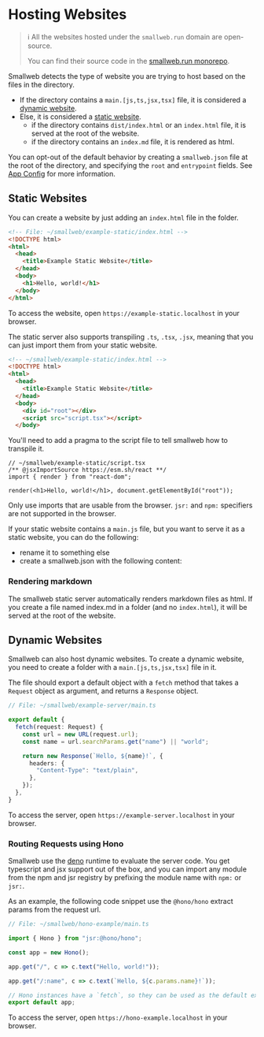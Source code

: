 # Hosting Websites

> ℹ️ All the websites hosted under the `smallweb.run` domain are open-source.
>
> You can find their source code in the [smallweb.run monorepo](https://github.com/pomdtr/smallweb.run).

Smallweb detects the type of website you are trying to host based on the files in the directory.

- If the directory contains a `main.[js,ts,jsx,tsx]` file, it is considered a [dynamic website](#dynamic-websites).
- Else, it is considered a [static website](#static-websites).
  - if the directory contains `dist/index.html` or an `index.html` file, it is served at the root of the website.
  - if the directory contains an `index.md` file, it is rendered as html.

You can opt-out of the default behavior by creating a `smallweb.json` file at the root of the directory, and specifying the `root` and `entrypoint` fields. See [App Config](/docs/reference/app-config.md) for more information.

## Static Websites

You can create a website by just adding an `index.html` file in the folder.

```html
<!-- File: ~/smallweb/example-static/index.html -->
<!DOCTYPE html>
<html>
  <head>
    <title>Example Static Website</title>
  </head>
  <body>
    <h1>Hello, world!</h1>
  </body>
</html>
```

To access the website, open `https://example-static.localhost` in your browser.

The static server also supports transpiling `.ts`, `.tsx`, `.jsx`, meaning that you can just import them from your static website.

```html
<!-- ~/smallweb/example-static/index.html -->
<!DOCTYPE html>
<html>
  <head>
    <title>Example Static Website</title>
  </head>
  <body>
    <div id="root"></div>
    <script src="script.tsx"></script>
  </body>
```

You'll need to add a pragma to the script file to tell smallweb how to transpile it.

```tsx
// ~/smallweb/example-static/script.tsx
/** @jsxImportSource https://esm.sh/react **/
import { render } from "react-dom";

render(<h1>Hello, world!</h1>, document.getElementById("root"));
```

Only use imports that are usable from the browser. `jsr:` and `npm:` specifiers are not supported in the browser.

If your static website contains a `main.js` file, but you want to serve it as a static website, you can do the following:

- rename it to something else
- create a smallweb.json with the following content:

### Rendering markdown

The smallweb static server automatically renders markdown files as html. If you create a file named index.md in a folder (and no `index.html`), it will be served at the root of the website.

## Dynamic Websites

Smallweb can also host dynamic websites. To create a dynamic website, you need to create a folder with a `main.[js,ts,jsx,tsx]` file in it.

The file should export a default object with a `fetch` method that takes a `Request` object as argument, and returns a `Response` object.

```ts
// File: ~/smallweb/example-server/main.ts

export default {
  fetch(request: Request) {
    const url = new URL(request.url);
    const name = url.searchParams.get("name") || "world";

    return new Response(`Hello, ${name}!`, {
      headers: {
        "Content-Type": "text/plain",
      },
    });
  },
}
```

To access the server, open `https://example-server.localhost` in your browser.

### Routing Requests using Hono

Smallweb use the [deno](https://deno.com) runtime to evaluate the server code. You get typescript and jsx support out of the box, and you can import any module from the npm and jsr registry by prefixing the module name with `npm:` or `jsr:`.

As an example, the following code snippet use the `@hono/hono` extract params from the request url.

```jsx
// File: ~/smallweb/hono-example/main.ts

import { Hono } from "jsr:@hono/hono";

const app = new Hono();

app.get("/", c => c.text("Hello, world!"));

app.get("/:name", c => c.text(`Hello, ${c.params.name}!`));

// Hono instances have a `fetch`, so they can be used as the default export
export default app;
```

To access the server, open `https://hono-example.localhost` in your browser.
